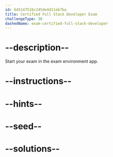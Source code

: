 ```yaml
---
id: 645147516c245de4d11eb7ba
title: Certified Full Stack Developer Exam
challengeType: 30
dashedName: exam-certified-full-stack-developer
---
```


# --description--

Start your exam in the exam environment app.

# --instructions--

# --hints--

# --seed--

# --solutions--
